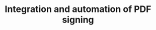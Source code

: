 ---
employer: "Noah AS"
division: ""
timespan: "Jun 2023 -"
title: "Integration and automation of PDF signing"
role: "Software developer"
description: "Further develop and complete a Java application to fetch and digitally sign PDF-documents stored in a 
database. This application will replace a cumbersome process where documents must be manually written out, signed, 
stamped and scanned. The Java application has been built as a CLI and is planned to run as an automatic background job 
using Windows Task Scheduler. The database system used is SSMS."
---